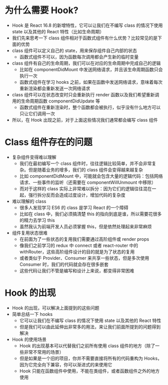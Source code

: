 # 为什么需要 Hook?

- Hook 是 React 16.8 的新增特性，它可以让我们在不编写 class 的情况下使用 state 以及其他的 React 特性（比如生命周期）
- 我们先来思考一下 class 组件相对于函数式组件有什么优势？比较常见的是下面的优势
- class 组件可以定义自己的 state，用来保存组件自己内部的状态
  - 函数式组件不可以，因为函数每次调用都会产生新的临时变量
- class 组件有自己的生命周期，我们可以在对应的生命周期中完成自己的逻辑
  - 比如在 componentDidMount 中发送网络请求，并且该生命周期函数只会执行一次
  - 函数式组件在学习 hooks 之前，如果在函数中发送网络请求，意味着每次重新渲染都会重新发送一次网络请求
- class 组件可以在状态改变时只会重新执行 render 函数以及我们希望重新调用的生命周期函数 componentDidUpdate 等
  - 函数式组件在重新渲染时，整个函数都会被执行，似乎没有什么地方可以只让它们调用一次
- 所以，在 Hook 出现之前，对于上面这些情况我们通常都会编写 class 组件

# Class 组件存在的问题

- 复杂组件变得难以理解
  - 我们在最初编写一个 class 组件时，往往逻辑比较简单，并不会非常复杂。但是随着业务的增多，我们的 class 组件会变得越来越复杂
  - 比如 componentDidMount 中，可能就会包含大量的逻辑代码：包括网络请求、一些事件的监听（还需要在
    componentWillUnmount 中移除）
  - 而对于这样的 class 实际上非常难以拆分：因为它们的逻辑往往混在一起，强行拆分反而会造成过度设计，增加代码的复杂度
- 难以理解的 class
  - 很多人发现学习 ES6 的 class 是学习 React 的一个障碍
  - 比如在 class 中，我们必须搞清楚 this 的指向到底是谁，所以需要花很多的精力去学习 this
  - 虽然我认为前端开发人员必须掌握 this，但是依然处理起来非常麻烦
- 组件复用状态很难
  - 在前面为了一些状态的复用我们需要通过高阶组件或 render props
  - 像我们之前学习的 redux 中 connect 或者 react-router 中的 withRouter，这些高阶组件设计的目的就是为了状态的复用
  - 或者类似于 Provider、Consumer 来共享一些状态，但是多次使用 Consumer 时，我们的代码就会存在很多嵌套
  - 这些代码让我们不管是编写和设计上来说，都变得非常困难

# Hook 的出现

- Hook 的出现，可以解决上面提到的这些问题
- 简单总结一下 hooks
  - 它可以让我们在不编写 class 的情况下使用 state 以及其他的 React 特性
  - 但是我们可以由此延伸出非常多的用法，来让我们前面所提到的问题得到解决
- Hook 的使用场景
  - Hook 的出现基本可以代替我们之前所有使用 class 组件的地方（除了一些非常不常用的场景）
  - 但是如果是一个旧的项目，你并不需要直接将所有的代码重构为 Hooks，因为它完全向下兼容，你可以渐进式的来使用它
  - Hook 只能在函数组件中使用，不能在类组件，或者函数组件之外的地方使用
